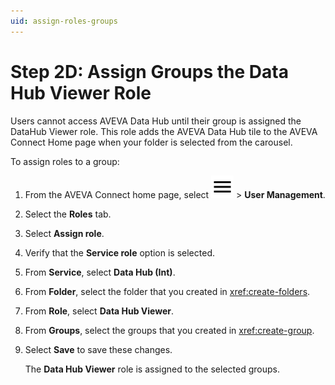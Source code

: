 ```yaml
---
uid: assign-roles-groups
---
```


# Step 2D: Assign Groups the Data Hub Viewer Role

Users cannot access AVEVA Data Hub until their group is assigned the DataHub Viewer role. This role adds the AVEVA Data Hub tile to the AVEVA Connect Home page when your folder is selected from the carousel.

To assign roles to a group:

1. From the AVEVA Connect home page, select ![menu](../../../../../_icons/default/menu.svg) > **User Management**.

1. Select the **Roles** tab.

1. Select **Assign role**.

1. Verify that the **Service role** option is selected.

1. From **Service**, select **Data Hub (Int)**.

1. From **Folder**, select the folder that you created in <xref:create-folders>.

1. From **Role**, select **Data Hub Viewer**.

1. From **Groups**, select the groups that you created in <xref:create-group>.

1. Select **Save** to save these changes.

   The **Data Hub Viewer** role is assigned to the selected groups.
